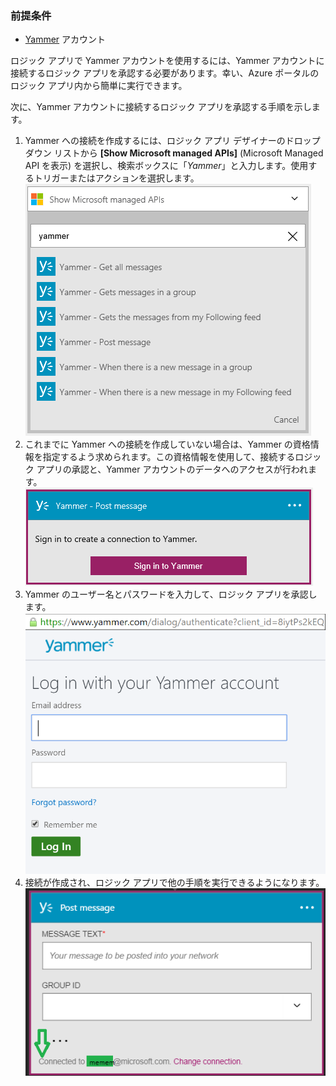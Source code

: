 ### 前提条件
- [Yammer](https://www.yammer.com/) アカウント 

ロジック アプリで Yammer アカウントを使用するには、Yammer アカウントに接続するロジック アプリを承認する必要があります。幸い、Azure ポータルのロジック アプリ内から簡単に実行できます。

次に、Yammer アカウントに接続するロジック アプリを承認する手順を示します。

1. Yammer への接続を作成するには、ロジック アプリ デザイナーのドロップダウン リストから **[Show Microsoft managed APIs]** (Microsoft Managed API を表示) を選択し、検索ボックスに「*Yammer*」と入力します。使用するトリガーまたはアクションを選択します。 ![](./media/connectors-create-api-yammer/yammer-1.png)
2. これまでに Yammer への接続を作成していない場合は、Yammer の資格情報を指定するよう求められます。この資格情報を使用して、接続するロジック アプリの承認と、Yammer アカウントのデータへのアクセスが行われます。 ![](./media/connectors-create-api-yammer/yammer-2.png)
3. Yammer のユーザー名とパスワードを入力して、ロジック アプリを承認します。 ![](./media/connectors-create-api-yammer/yammer-3.png)   
4. 接続が作成され、ロジック アプリで他の手順を実行できるようになります。 ![](./media/connectors-create-api-yammer/yammer-4.png)   
